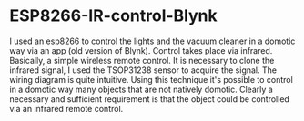 # ESP8266-IR-control-Blynk
I used an esp8266 to control the lights and the vacuum cleaner in a domotic way via an app (old version of Blynk).
Control takes place via infrared. Basically, a simple wireless remote control.
It is necessary to clone the infrared signal, I used the TSOP31238 sensor to acquire the signal.
The wiring diagram is quite intuitive.
Using this technique it's possible to control in a domotic way many objects that are not natively domotic.
Clearly a necessary and sufficient requirement is that the object could be controlled via an infrared remote control.
